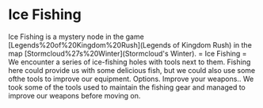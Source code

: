 # Ice Fishing

Ice Fishing is a mystery node in the game [Legends%20of%20Kingdom%20Rush](Legends of Kingdom Rush) in the map [Stormcloud%27s%20Winter](Stormcloud's Winter).
= Ice Fishing =
We encounter a series of ice-fishing holes with tools next to them.
Fishing here could provide us with some delicious fish, but we could also use some ofthe tools to improve our equipment.
Options.
Improve your weapons..
We took some of the tools used to maintain the fishing gear and managed to improve our weapons before moving on.